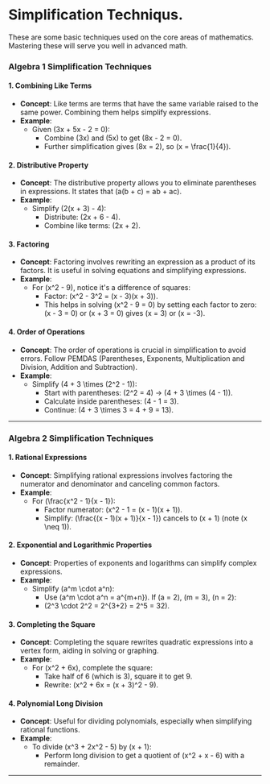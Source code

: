 # Simplification Techniqus. 

These are some basic techniques used on the core areas of mathematics.  Mastering these will serve you well in advanced math.

### Algebra 1 Simplification Techniques

#### 1. **Combining Like Terms**
   - **Concept**: Like terms are terms that have the same variable raised to the same power. Combining them helps simplify expressions.
   - **Example**: 
     - Given \(3x + 5x - 2 = 0\):
       - Combine \(3x\) and \(5x\) to get \(8x - 2 = 0\).
       - Further simplification gives \(8x = 2\), so \(x = \frac{1}{4}\).

#### 2. **Distributive Property**
   - **Concept**: The distributive property allows you to eliminate parentheses in expressions. It states that \(a(b + c) = ab + ac\).
   - **Example**: 
     - Simplify \(2(x + 3) - 4\):
       - Distribute: \(2x + 6 - 4\).
       - Combine like terms: \(2x + 2\).

#### 3. **Factoring**
   - **Concept**: Factoring involves rewriting an expression as a product of its factors. It is useful in solving equations and simplifying expressions.
   - **Example**: 
     - For \(x^2 - 9\), notice it's a difference of squares:
       - Factor: \(x^2 - 3^2 = (x - 3)(x + 3)\).
       - This helps in solving \(x^2 - 9 = 0\) by setting each factor to zero: \(x - 3 = 0\) or \(x + 3 = 0\) gives \(x = 3\) or \(x = -3\).

#### 4. **Order of Operations**
   - **Concept**: The order of operations is crucial in simplification to avoid errors. Follow PEMDAS (Parentheses, Exponents, Multiplication and Division, Addition and Subtraction).
   - **Example**: 
     - Simplify \(4 + 3 \times (2^2 - 1)\):
       - Start with parentheses: \(2^2 = 4\) → \(4 + 3 \times (4 - 1)\).
       - Calculate inside parentheses: \(4 - 1 = 3\).
       - Continue: \(4 + 3 \times 3 = 4 + 9 = 13\).

---

### Algebra 2 Simplification Techniques

#### 1. **Rational Expressions**
   - **Concept**: Simplifying rational expressions involves factoring the numerator and denominator and canceling common factors.
   - **Example**: 
     - For \(\frac{x^2 - 1}{x - 1}\):
       - Factor numerator: \(x^2 - 1 = (x - 1)(x + 1)\).
       - Simplify: \(\frac{(x - 1)(x + 1)}{x - 1}\) cancels to \(x + 1\) (note \(x \neq 1\)).

#### 2. **Exponential and Logarithmic Properties**
   - **Concept**: Properties of exponents and logarithms can simplify complex expressions.
   - **Example**: 
     - Simplify \(a^m \cdot a^n\):
       - Use \(a^m \cdot a^n = a^{m+n}\). If \(a = 2\), \(m = 3\), \(n = 2\):
       - \(2^3 \cdot 2^2 = 2^{3+2} = 2^5 = 32\).

#### 3. **Completing the Square**
   - **Concept**: Completing the square rewrites quadratic expressions into a vertex form, aiding in solving or graphing.
   - **Example**: 
     - For \(x^2 + 6x\), complete the square:
       - Take half of 6 (which is 3), square it to get 9.
       - Rewrite: \(x^2 + 6x = (x + 3)^2 - 9\).

#### 4. **Polynomial Long Division**
   - **Concept**: Useful for dividing polynomials, especially when simplifying rational functions.
   - **Example**: 
     - To divide \(x^3 + 2x^2 - 5\) by \(x + 1\):
       - Perform long division to get a quotient of \(x^2 + x - 6\) with a remainder.

---
